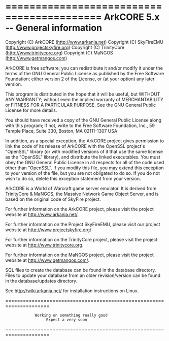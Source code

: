  ==========================================
    ArkCORE 5.x -- General information 
 ==========================================
Copyright (C) ArkCORE      (http://www.arkania.net)
Copyright (C) SkyFireEMU  (http://www.projectskyfire.org)
Copyright (C) TrinityCore (http://www.trinitycore.org)
Copyright (C) MaNGOS      (http://www.getmangos.com)

  ArkCORE is free software; you can redistribute it and/or modify
  it under the terms of the GNU General Public License as published by
  the Free Software Foundation; either version 2 of the License, or
  (at your option) any later version.

  This program is distributed in the hope that it will be useful,
  but WITHOUT ANY WARRANTY; without even the implied warranty of
  MERCHANTABILITY or FITNESS FOR A PARTICULAR PURPOSE.  See the
  GNU General Public License for more details.

  You should have received a copy of the GNU General Public License
  along with this program; if not, write to the Free Software
  Foundation, Inc., 59 Temple Place, Suite 330, Boston, MA  02111-1307  USA

  In addition, as a special exception, the ArkCORE project
  gives permission to link the code of its release of ArkCORE with
  the OpenSSL project's "OpenSSL" library (or with modified versions of
  it that use the same license as the "OpenSSL" library), and distribute
  the linked executables.  You must obey the GNU General Public License
  in all respects for all of the code used other than "OpenSSL".  If you
  modify this file, you may extend this exception to your version of the
  file, but you are not obligated to do so.  If you do not wish to do
  so, delete this exception statement from your version.

ArkCORE is a World of Warcraft game server emulator. It is derived
from TrinityCore & MaNGOS, the Massive Network Game Object Server, and is based on the
original code of SkyFire project.

For further information on the ArkCORE project, please visit the
project website at http://www.arkania.net/.

For further information on the Project SkyFireEMU, please visit our
project website at http://www.projectskyfire.org/

For further information on the TrinityCore project, please visit the
project website at http://www.trinitycore.org.

For further information on the MaNGOS project, please visit the
project website at http://www.getmangos.com/.

SQL files to create the database can be found in the database directory. Files
to update your database from an older revision/version can be found in the
database/updates directory.

See http://wiki.arkania.net/ for installation instructions on Linux.

 =====================================================================

                 Working on something really good
                      Expect a very soon
 =====================================================================
